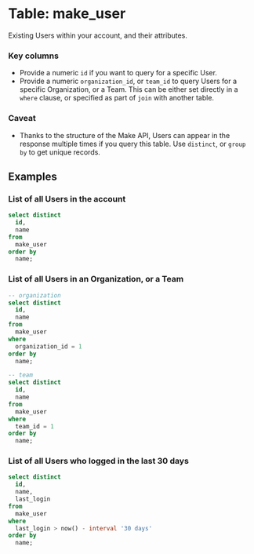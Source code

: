 # Table: make_user

Existing Users within your account, and their attributes.

### Key columns

- Provide a numeric `id` if you want to query for a specific User.
- Provide a numeric `organization_id`, or `team_id` to query Users for a specific Organization, or a Team. This can be
  either set directly in a `where` clause, or specified as part of `join` with another table.

### Caveat

- Thanks to the structure of the Make API, Users can appear in the response multiple times if you query this table.
  Use `distinct`, or `group by` to get unique records.

## Examples

### List of all Users in the account

```sql
select distinct
  id,
  name
from
  make_user
order by
  name;
```

### List of all Users in an Organization, or a Team

```sql
-- organization
select distinct
  id,
  name
from
  make_user
where
  organization_id = 1
order by
  name;

-- team
select distinct
  id,
  name
from
  make_user
where
  team_id = 1
order by
  name;
```

### List of all Users who logged in the last 30 days

```sql
select distinct
  id,
  name,
  last_login
from
  make_user
where
  last_login > now() - interval '30 days'
order by
  name;
```
